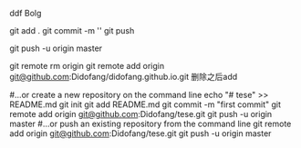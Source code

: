 ddf Bolg












git add .
git commit -m ''
git push


git push -u origin master

git remote rm origin
git remote add origin git@github.com:Didofang/didofang.github.io.git
删除之后add

#…or create a new repository on the command line
echo "# tese" >> README.md
git init
git add README.md
git commit -m "first commit"
git remote add origin git@github.com:Didofang/tese.git
git push -u origin master
#…or push an existing repository from the command line
git remote add origin git@github.com:Didofang/tese.git
git push -u origin master